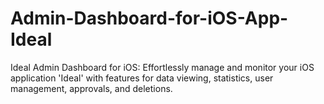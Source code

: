 # Admin-Dashboard-for-iOS-App-Ideal
Ideal Admin Dashboard for iOS: Effortlessly manage and monitor your iOS application 'Ideal' with features for data viewing, statistics, user management, approvals, and deletions.
